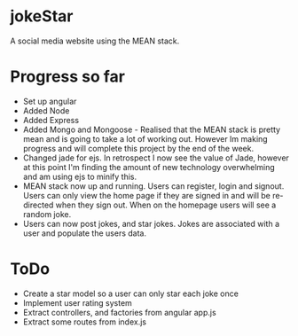 # jokeStar

A social media website using the MEAN stack.

# Progress so far

* Set up angular
* Added Node
* Added Express
* Added Mongo and Mongoose - Realised that the MEAN stack is pretty mean and is going to take a lot of working out. However Im making progress and will complete this project by the end of the week.
* Changed jade for ejs. In retrospect I now see the value of Jade, however at this point I'm finding the amount of new technology overwhelming and am using ejs to minify this.
* MEAN stack now up and running. Users can register, login and signout. Users can only view the home page if they are signed in and will be re-directed when they sign out. When on the homepage users will see a random joke.
* Users can now post jokes, and star jokes. Jokes are associated with a user and populate the users data.

# ToDo

* Create a star model so a user can only star each joke once
* Implement user rating system
* Extract controllers, and factories from angular app.js
* Extract some routes from index.js

